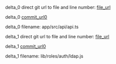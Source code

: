 delta_0 direct git url to file and line number: [file_url](https://www.github.com/tomalrussell/colouring-london/commit/b5b72e71521525487a0f2cef295de8db3cba406f/#diff-42e54f3c32ae625e10b783be1e85fce0e6058cd6595a2f2cfd5fbdea89f33612L10)

delta_0 [commit_url0](https://www.github.com/tomalrussell/colouring-london/commit/b5b72e71521525487a0f2cef295de8db3cba406f)

delta_0 filename: app/src/api/api.ts



delta_1 direct git url to file and line number: [file_url](https://www.github.com/openstf/stf/commit/9119dcca6348696ea311078f2b2b672a6aa8ecc0/#diff-3012771dbee1d74ae6911a925a6aafb2f762b3d64c2f6ae42d8dbc5772184bf1L14)

delta_1 [commit_url0](https://www.github.com/openstf/stf/commit/9119dcca6348696ea311078f2b2b672a6aa8ecc0)

delta_1 filename: lib/roles/auth/ldap.js



